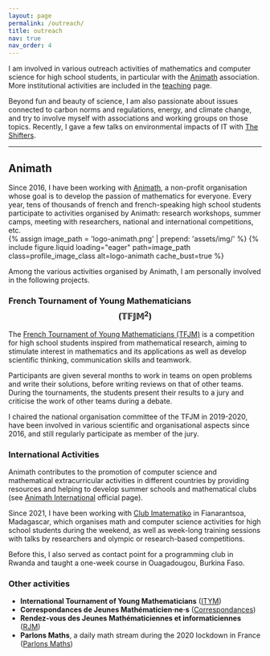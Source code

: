 ```yaml
---
layout: page
permalink: /outreach/
title: outreach
nav: true
nav_order: 4
---
```


I am involved in various outreach activities of mathematics and
computer science for high school students, in particular with the
[Animath](#animath) association. More institutional activities are
included in the [teaching](/teaching/) page.

Beyond fun and beauty of science, I am also passionate about
issues connected to carbon norms and regulations, energy, and climate
change, and try to involve myself with associations and working groups
on those topics. Recently, I gave a few talks on environmental impacts
of IT with [The Shifters](https://www.theshifters.org/).

___

## Animath<a name="animath"></a>

<div class="row">
    <div class="col-md-9">
Since 2016, I have been working with
<a href="https://www.animath.fr/">Animath</a>, a non-profit
organisation whose goal is to develop the passion of mathematics for
everyone. Every year, tens of thousands of french and french-speaking
high school students participate to activities organised by Animath:
research workshops, summer camps, meeting with researchers, national
and international competitions, etc.
	</div>
    <div class="col-md-3">
        {% assign image_path = 'logo-animath.png' | prepend: 'assets/img/' %}
        {%
          include figure.liquid loading="eager" path=image_path class=profile_image_class alt=logo-animath
          cache_bust=true
        %}
    </div>
</div>

Among the various activities organised by Animath, I am personally
involved in the following projects.

### French Tournament of Young Mathematicians $$(\mathbb{TFJM}^2)$$

The [French Tournament of Young Mathematicians (TFJM)](https://tfjm.org/)
is a competition for high school students inspired from mathematical
research, aiming to stimulate interest in mathematics and its
applications as well as develop scientific thinking, communication
skills and teamwork.
<!--  -->
Participants are given several months to work in teams on open
problems and write their solutions, before writing reviews on that of
other teams.
During the tournaments, the students present their results to a jury
and criticise the work of other teams during a debate.


I chaired the national organisation committee of the TFJM in
2019-2020, have been involved in various scientific and organisational
aspects since 2016, and still regularly participate as member of the
jury.

### International Activities

Animath contributes to the promotion of computer science and
mathematical extracurricular activities in different countries by
providing resources and helping to develop summer schools and
mathematical clubs (see
[Animath International](https://www.animath.fr/international/)
official page).


Since 2021, I have been working with
[Club Imatematiko](https://www.facebook.com/profile.php?id=100087162743815)
in Fianarantsoa, Madagascar, which organises math and computer science
activities for high school students during the weekend, as well as
week-long training sessions with talks by researchers and olympic or
research-based competitions.

Before this, I also served as contact point for a programming club in
Rwanda and taught a one-week course in Ouagadougou, Burkina Faso.

### Other activities

+ **International Tournament of Young Mathematicians** ([ITYM](https://www.itym.org/))
+ **Correspondances de Jeunes Mathématicien·ne·s** ([Correspondances](https://correspondances-maths.fr/))
+ **Rendez-vous des Jeunes Mathématiciennes et informaticiennes** ([RJM]( https://filles-et-maths.fr/rendez-vous-des-jeunes-mathematiciennes/))
+ **Parlons Maths**, a daily math stream during the 2020 lockdown in France ([Parlons Maths](https://parlons-maths.fr/))

